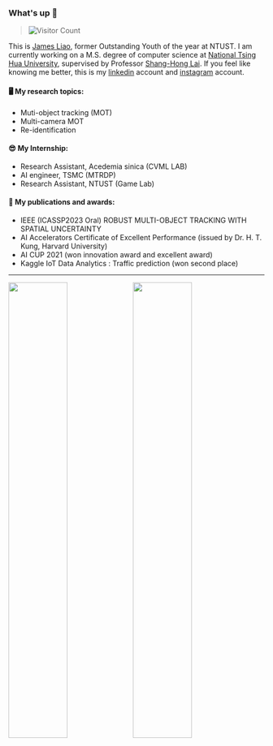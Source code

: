 ### What's up 👋 
> ![Visitor Count](https://komarev.com/ghpvc/?username=JamesLiao714&color=green&label=Profile+Viewers) 

This is [James Liao](https://jamesliao714.github.io/), former Outstanding Youth of the year at NTUST. I am currently working on a M.S. degree of computer science at [National Tsing Hua University](https://www.nthu.edu.tw/), supervised by Professor [Shang-Hong Lai](http://www.cs.nthu.edu.tw/~lai/). If you feel like knowing me better, this is my [linkedin](https://www.linkedin.com/in/jamesliao714/) account and [instagram](https://www.instagram.com/jjj_liao/?fbclid=IwAR3mk59apPBZOoriyTDC8h06QHH0U62PdJ2h_kgLl_kOd31E4oLelVrvt8w) account.

#### 🖥 My research topics:
- Muti-object tracking (MOT)
- Multi-camera MOT
- Re-identification

#### 😎 My Internship:
-  Research Assistant, Acedemia sinica (CVML LAB)
-  AI engineer, TSMC (MTRDP) 
-  Research Assistant, NTUST (Game Lab)
 
#### 🤙 My publications and awards:
- IEEE (ICASSP2023 Oral) ROBUST MULTI-OBJECT TRACKING WITH SPATIAL UNCERTAINTY	
- AI Accelerators Certificate of Excellent Performance (issued by Dr. H. T. Kung, Harvard University)
- AI CUP 2021 (won innovation award and excellent award)
- Kaggle IoT Data Analytics : Traffic prediction (won second place)

---

<img  src="https://github-readme-stats.vercel.app/api?username=JamesLiao714&count_private=true&hide_border=true&include_all_commits=true&show_icons=true&card_width=300" width="48%" align="left" >
<img  src="https://github-readme-stats.vercel.app/api/top-langs/?username=JamesLiao714&layout=compact&langs_count=6&hide_title=true&hide_border=true" width="48%" >




